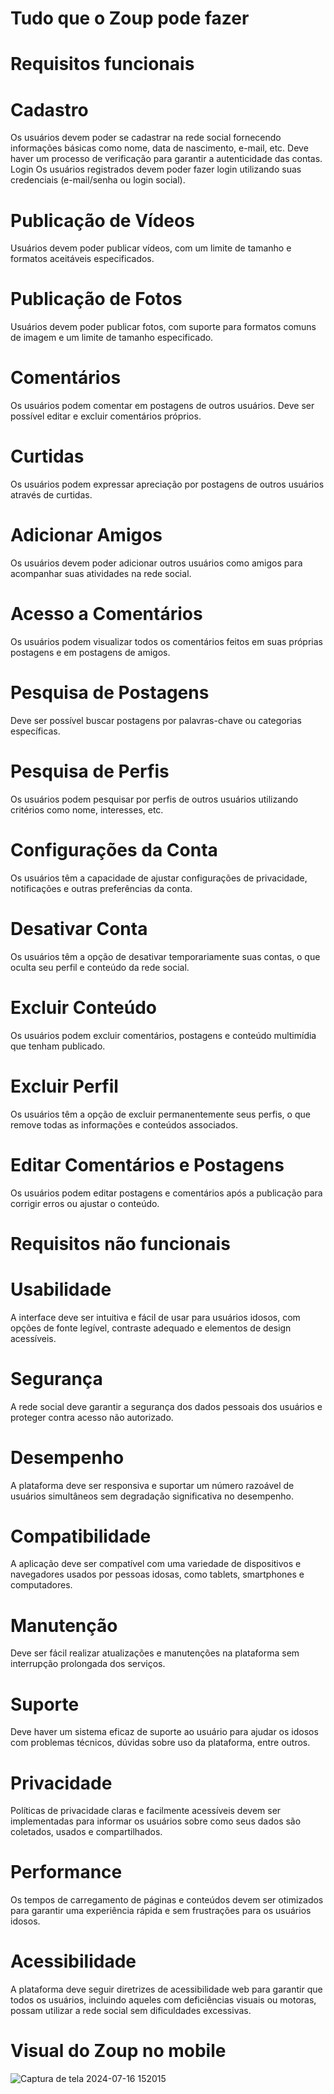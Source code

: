 # Tudo que o Zoup pode fazer


# Requisitos funcionais 


# Cadastro
Os usuários devem poder se cadastrar na rede social fornecendo informações básicas como nome, data de nascimento, e-mail, etc.
Deve haver um processo de verificação para garantir a autenticidade das contas.
Login
Os usuários registrados devem poder fazer login utilizando suas credenciais (e-mail/senha ou login social).

# Publicação de Vídeos
Usuários devem poder publicar vídeos, com um limite de tamanho e formatos aceitáveis especificados.

# Publicação de Fotos
Usuários devem poder publicar fotos, com suporte para formatos comuns de imagem e um limite de tamanho especificado.

# Comentários
Os usuários podem comentar em postagens de outros usuários.
Deve ser possível editar e excluir comentários próprios.

# Curtidas
Os usuários podem expressar apreciação por postagens de outros usuários através de curtidas.

# Adicionar Amigos
Os usuários devem poder adicionar outros usuários como amigos para acompanhar suas atividades na rede social.

# Acesso a Comentários
Os usuários podem visualizar todos os comentários feitos em suas próprias postagens e em postagens de amigos.

# Pesquisa de Postagens
Deve ser possível buscar postagens por palavras-chave ou categorias específicas.

# Pesquisa de Perfis
Os usuários podem pesquisar por perfis de outros usuários utilizando critérios como nome, interesses, etc.

# Configurações da Conta
Os usuários têm a capacidade de ajustar configurações de privacidade, notificações e outras preferências da conta.

# Desativar Conta
Os usuários têm a opção de desativar temporariamente suas contas, o que oculta seu perfil e conteúdo da rede social.

# Excluir Conteúdo
Os usuários podem excluir comentários, postagens e conteúdo multimídia que tenham publicado.

# Excluir Perfil
Os usuários têm a opção de excluir permanentemente seus perfis, o que remove todas as informações e conteúdos associados.

# Editar Comentários e Postagens
Os usuários podem editar postagens e comentários após a publicação para corrigir erros ou ajustar o conteúdo.

# Requisitos não funcionais

# Usabilidade
A interface deve ser intuitiva e fácil de usar para usuários idosos, com opções de fonte legível, contraste adequado e elementos de design acessíveis.

# Segurança
A rede social deve garantir a segurança dos dados pessoais dos usuários e proteger contra acesso não autorizado.

# Desempenho
A plataforma deve ser responsiva e suportar um número razoável de usuários simultâneos sem degradação significativa no desempenho.

# Compatibilidade
A aplicação deve ser compatível com uma variedade de dispositivos e navegadores usados por pessoas idosas, como tablets, smartphones e computadores.

# Manutenção
Deve ser fácil realizar atualizações e manutenções na plataforma sem interrupção prolongada dos serviços.

# Suporte
Deve haver um sistema eficaz de suporte ao usuário para ajudar os idosos com problemas técnicos, dúvidas sobre uso da plataforma, entre outros.

# Privacidade
Políticas de privacidade claras e facilmente acessíveis devem ser implementadas para informar os usuários sobre como seus dados são coletados, usados e compartilhados.

# Performance
Os tempos de carregamento de páginas e conteúdos devem ser otimizados para garantir uma experiência rápida e sem frustrações para os usuários idosos.

# Acessibilidade
A plataforma deve seguir diretrizes de acessibilidade web para garantir que todos os usuários, incluindo aqueles com deficiências visuais ou motoras, possam utilizar a rede social sem dificuldades excessivas.


# Visual do Zoup no mobile


![Captura de tela 2024-07-16 152015](https://github.com/user-attachments/assets/042fcfa1-c2a0-4199-8801-827d311002c8)


